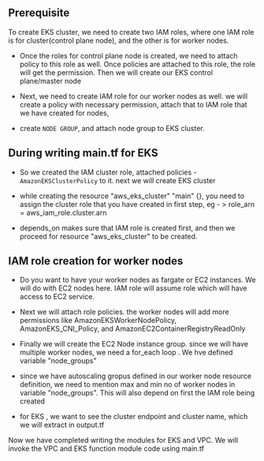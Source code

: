 
## Prerequisite

To create EKS cluster, we need to create two IAM roles, where one IAM role is for cluster(control plane node), and the other is for worker nodes.

- Once the roles for control plane node is created, we need to attach policy to this role as well. Once policies are attached to this role, the role will get the permission. Then we will create our EKS control plane/master node

- Next, we need to create IAM role for our worker nodes as well. we will create a  policy with necessary permission, attach that to IAM role that we have created for nodes, 

- create `NODE GROUP`, and attach node group to EKS cluster.

## During writing main.tf for EKS

- So we created the IAM cluster role, attached policies -`AmazonEKSClusterPolicy` to it. next we will create EKS cluster

- while creating the resource "aws_eks_cluster" "main" {}, you need to assign the cluster role that you have created in first step, eg - > role_arn = aws_iam_role.cluster.arn 

- depends_on makes sure that IAM role is created first, and then we proceed for resource "aws_eks_cluster" to be created.


## IAM role creation for worker nodes

- Do you want to have your worker nodes as fargate or EC2 instances. We will do with EC2 nodes here. IAM role will assume role which will have access to EC2 service. 

- Next we will attach role policies. the worker nodes will add more permissions like AmazonEKSWorkerNodePolicy, AmazonEKS_CNI_Policy, and AmazonEC2ContainerRegistryReadOnly

- Finally we will create the EC2 Node instance group. since we will have multiple worker nodes, we need a for_each loop . We hve defined variable "node_groups"

- since we have autoscaling gropus defined in our worker node resource definition, we need to mention max and min no of worker nodes in variable "node_groups". This will also depend on first the IAM role being created

- for EKS , we want to see the cluster endpoint and cluster name, which we will extract in output.tf


Now we have completed writing the modules for EKS and VPC. We will invoke the VPC and EKS function module code using main.tf